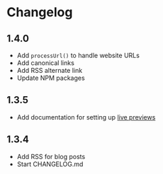 # Changelog

## 1.4.0

- Add `processUrl()` to handle website URLs
- Add canonical links
- Add RSS alternate link
- Update NPM packages

## 1.3.5

- Add documentation for setting up [live previews](./README.md#live-previews)

## 1.3.4

- Add RSS for blog posts
- Start CHANGELOG.md
